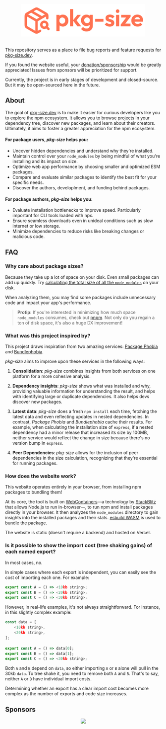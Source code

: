 <p align="center">
	<br>
	<a href="https://pkg-size.dev">
		<img src=".github/logo.svg" width="400px">
	</a>
	<br>
	<br>
</p>

This repository serves as a place to file bug reports and feature requests for [pkg-size.dev].

If you found the website useful, your [donation/sponsorship](https://github.com/sponsors/privatenumber) would be greatly appreciated! Issues from sponsors will be prioritized for support.


Currently, the project is in early stages of development and closed-source. But it may be open-sourced here in the future.

## About

The goal of [pkg-size.dev] is to make it easier for curious developers like you to explore the npm ecosystem. It allows you to browse projects in your dependency tree, discover new packages, and learn about their creators. Ultimately, it aims to foster a greater appreciation for the npm ecosystem.

#### For package users, _pkg-size_ helps you:

- Uncover hidden dependencies and understand why they're installed.
- Maintain control over your `node_modules` by being mindful of what you're installing and its impact on size.
- Optimize web app performance by choosing smaller and optimized ESM packages.
- Compare and evaluate similar packages to identify the best fit for your specific needs.
- Discover the authors, developlment, and funding behind packages.

#### For package authors, _pkg-size_ helps you:
- Evaluate installation bottlenecks to improve speed. Particularly important for CLI tools loaded with npx.
- Ensure seamless downloads even in unideal conditions such as slow internet or low storage.
- Minimize dependencies to reduce risks like breaking changes or malicious code.


## FAQ

### Why care about package sizes?

Because they take up a lot of space on your disk. Even small packages can add up quickly. Try [calculating the total size of all the `node_modules`](https://stackoverflow.com/a/55928999/911407) on your disk.

When analyzing them, you may find some packages include unnecessary code and impact your app's performance.

> **Protip:** If you're interested in minimizing how much space `node_modules` consumes, check out [pnpm](https://pnpm.io). Not only do you regain a ton of disk space, it's also a huge DX improvement!

### What was this project inspired by?
This project draws inspiration from two amazing services: [Package Phobia](https://packagephobia.com) and [Bundlephobia](https://bundlephobia.com).

_pkg-size_ aims to improve upon these services in the following ways:

1. **Consolidation**: _pkg-size_ combines insights from both services on one platform for a more cohesive analysis.

2. **Dependency insights**: _pkg-size_ shows what was installed and why, providing valuable information for understanding the result, and helps with identifying large or duplicate dependencies. It also helps devs discover new packages.

3. **Latest data**: _pkg-size_ does a fresh `npm install` each time, fetching the latest data and even reflecting updates in nested dependencies. In contrast, _Package Phobia_ and _Bundlephobia_ cache their results. For example, when calculating the installation size of `express`, if a nested dependency had a minor release that increased its size by 100MB, neither service would reflect the change in size because there's no version bump in `express`.

4. **Peer Dependencies**: _pkg-size_ allows for the inclusion of peer dependencies in the size calculation, recognizing that they're essential for running packages.

### How does the website work?

This website operates entirely in your browser, from installing npm packages to bundling them!

At its core, the tool is built on [WebContainers](https://webcontainers.io)—a technology by [StackBlitz](https://stackblitz.com) that allows Node.js to run in-browser—, to run npm and install packages directly in your browser. It then analyzes the `node_modules` directory to gain insights into the installed packages and their stats. [esbuild WASM](https://esbuild.github.io/getting-started/#wasm) is used to bundle the package.

The website is static (doesn't require a backend) and hosted on Vercel.

### Is it possible to show the import cost (tree shaking gains) of each named export?

In most cases, no.

In simple cases where each export is independent, you can easily see the cost of importing each one. For example:
```ts
export const A = () => <10kb string>;
export const B = () => <20kb string>;
export const C = () => <30kb string>;
```

However, in real-life examples, it's not always straightforward.
For instance, in this slightly complex example:
```ts
const data = [
	<10kb string>,
	<20kb string>,
];

export const A = () => data[0];
export const B = () => data[1];
export const C = () => <30kb string>;
```

Both `A` and `B` depend on `data`, so either importing `A` or `B` alone will pull in the 30kb `data`. To tree shake it, you need to remove both `A` and `B`. That's to say, neither `A` or `B` have individual import costs.

Determining whether an export has a clear import cost becomes more complex as the number of exports and code size increases.

## Sponsors

<p align="center">
	<a href="https://github.com/sponsors/privatenumber">
		<img src="https://cdn.jsdelivr.net/gh/privatenumber/sponsors/sponsorkit/sponsors.svg">
	</a>
</p>

[pkg-size.dev]: https://pkg-size.dev
